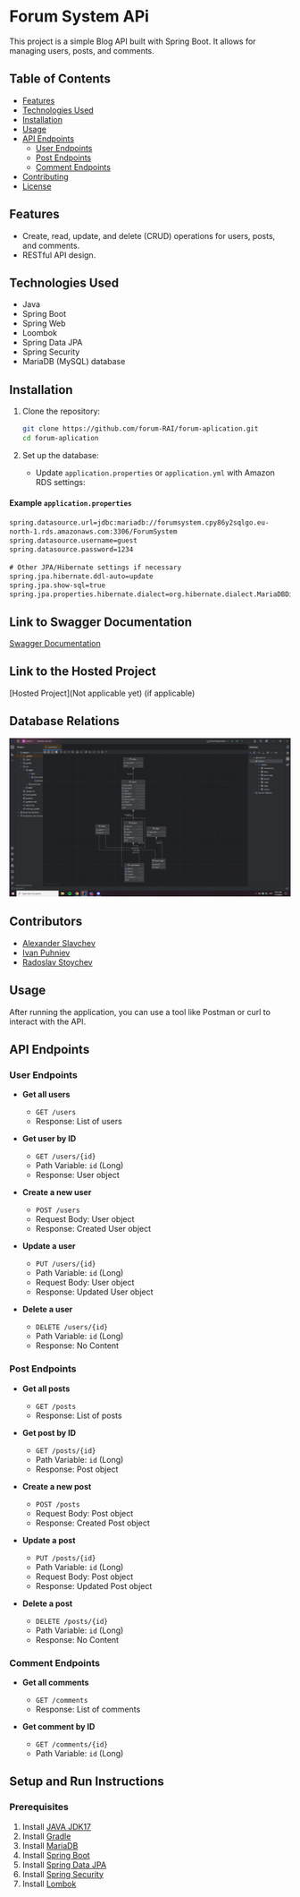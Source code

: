 # Forum System APi

This project is a simple Blog API built with Spring Boot. It allows for managing users, posts, and comments.

## Table of Contents

- [Features](#features)
- [Technologies Used](#technologies-used)
- [Installation](#installation)
- [Usage](#usage)
- [API Endpoints](#api-endpoints)
    - [User Endpoints](#user-endpoints)
    - [Post Endpoints](#post-endpoints)
    - [Comment Endpoints](#comment-endpoints)
- [Contributing](#contributing)
- [License](#license)

## Features

- Create, read, update, and delete (CRUD) operations for users, posts, and comments.
- RESTful API design.

## Technologies Used

- Java
- Spring Boot
- Spring Web
- Loombok
- Spring Data JPA
- Spring Security
- MariaDB (MySQL) database

## Installation

1. Clone the repository:
    ```bash
    git clone https://github.com/forum-RAI/forum-aplication.git
    cd forum-aplication
    ```

2. Set up the database:
    - Update `application.properties` or `application.yml` with Amazon RDS settings:

#### Example `application.properties`
```properties
spring.datasource.url=jdbc:mariadb://forumsystem.cpy86y2sqlgo.eu-north-1.rds.amazonaws.com:3306/ForumSystem
spring.datasource.username=guest
spring.datasource.password=1234

# Other JPA/Hibernate settings if necessary
spring.jpa.hibernate.ddl-auto=update
spring.jpa.show-sql=true
spring.jpa.properties.hibernate.dialect=org.hibernate.dialect.MariaDBDialect
```


## Link to Swagger Documentation
[Swagger Documentation](http://localhost:8080/swagger-ui/index.html)

## Link to the Hosted Project
[Hosted Project](Not applicable yet) (if applicable)

## Database Relations
![Database Relations](forum-application/images/database-relations.png)

## Contributors
- [Alexander Slavchev](https://github.com/AlexanderSlavchev)
- [Ivan Puhniev](https://github.com/ivanpuhnievv)
- [Radoslav Stoychev](https://github.com/RAStoychev18)

## Usage

After running the application, you can use a tool like Postman or curl to interact with the API.

## API Endpoints

### User Endpoints

- **Get all users**
    - `GET /users`
    - Response: List of users

- **Get user by ID**
    - `GET /users/{id}`
    - Path Variable: `id` (Long)
    - Response: User object

- **Create a new user**
    - `POST /users`
    - Request Body: User object
    - Response: Created User object

- **Update a user**
    - `PUT /users/{id}`
    - Path Variable: `id` (Long)
    - Request Body: User object
    - Response: Updated User object

- **Delete a user**
    - `DELETE /users/{id}`
    - Path Variable: `id` (Long)
    - Response: No Content

### Post Endpoints

- **Get all posts**
    - `GET /posts`
    - Response: List of posts

- **Get post by ID**
    - `GET /posts/{id}`
    - Path Variable: `id` (Long)
    - Response: Post object

- **Create a new post**
    - `POST /posts`
    - Request Body: Post object
    - Response: Created Post object

- **Update a post**
    - `PUT /posts/{id}`
    - Path Variable: `id` (Long)
    - Request Body: Post object
    - Response: Updated Post object

- **Delete a post**
    - `DELETE /posts/{id}`
    - Path Variable: `id` (Long)
    - Response: No Content

### Comment Endpoints

- **Get all comments**
    - `GET /comments`
    - Response: List of comments

- **Get comment by ID**
    - `GET /comments/{id}`
    - Path Variable: `id` (Long)

## Setup and Run Instructions

### Prerequisites
1. Install [JAVA JDK17](https://www.oracle.com/java/technologies/javase-jdk17-downloads.html)
2. Install [Gradle](https://gradle.org/install/)
3. Install [MariaDB](https://mariadb.org/download/)
4. Install [Spring Boot](https://spring.io/projects/spring-boot)
5. Install [Spring Data JPA](https://spring.io/projects/spring-data-jpa)
6. Install [Spring Security](https://spring.io/projects/spring-security)
7. Install [Lombok](https://projectlombok.org/setup/gradle)


